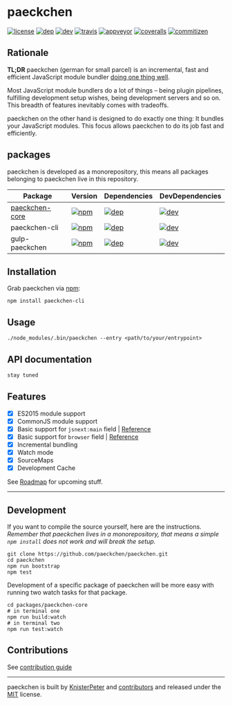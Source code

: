 # paeckchen

[![license][license-image]][license-url]
[![dep][daviddm-paeckchen-image]][daviddm-paeckchen-url]
[![dev][daviddm-dev-paeckchen-image]][daviddm-dev-paeckchen-url]
[![travis][travis-image]][travis-url]
[![appveyor][appveyor-image]][appveyor-url]
[![coveralls][coveralls-image]][coveralls-url]
[![commitizen][commitizen-image]][commitizen-url]

## Rationale

**TL;DR** paeckchen (german for small parcel) is an incremental, fast and efficient JavaScript module bundler
[doing one thing well](https://en.wikipedia.org/wiki/Unix_philosophy#Do_One_Thing_and_Do_It_Well).

Most JavaScript module bundlers do a lot of things – being plugin pipelines, fulfilling development setup wishes, being
development servers and so on. This breadth of features inevitably comes with tradeoffs.

paeckchen on the other hand is designed to do exactly one thing: It bundles your JavaScript modules. This focus allows
paeckchen to do its job fast and efficiently.

## packages

paeckchen is developed as a monorepository, this means all packages belonging to paeckchen live in this repository.

 Package          | Version                                                | Dependencies                                   | DevDependencies
------------------|:-------------------------------------------------------|:-----------------------------------------------|:------------------------------------------------------
 [paeckchen-core] | [![npm][npm-version-core-image]][npm-version-core-url] | [![dep][daviddm-core-image]][daviddm-core-url] | [![dev][daviddm-dev-core-image]][daviddm-dev-core-url]
 paeckchen-cli    | [![npm][npm-version-cli-image]][npm-version-cli-url]   | [![dep][daviddm-cli-image]][daviddm-cli-url]   | [![dev][daviddm-dev-cli-image]][daviddm-dev-cli-url]
 gulp-paeckchen   | [![npm][npm-version-gulp-image]][npm-version-gulp-url] | [![dep][daviddm-gulp-image]][daviddm-gulp-url] | [![dev][daviddm-dev-gulp-image]][daviddm-dev-gulp-url]

## Installation

Grab paeckchen via [npm](https://www.npmjs.com/package/paeckchen):

```shell
npm install paeckchen-cli
```

## Usage

```shell
./node_modules/.bin/paeckchen --entry <path/to/your/entrypoint>
```

## API documentation

```javascript
stay tuned
```

## Features

* [x] ES2015 module support
* [x] CommonJS module support
* [x] Basic support for `jsnext:main` field | [Reference](https://github.com/rollup/rollup/wiki/jsnext:main)
* [x] Basic support for `browser` field | [Reference](https://github.com/defunctzombie/package-browser-field-spec)
* [x] Incremental bundling
* [X] Watch mode
* [X] SourceMaps
* [X] Development Cache

See [Roadmap](https://github.com/paeckchen/paeckchen/milestones) for upcoming stuff.

---

## Development

If you want to compile the source yourself, here are the instructions.  
_Remember that paeckchen lives in a monorepository, that means a simple `npm install` does not work and will break the
setup._

```shell
git clone https://github.com/paeckchen/paeckchen.git
cd paeckchen
npm run bootstrap
npm test
```

Development of a specific package of paeckchen will be more easy with running two watch tasks for that package.

```shell
cd packages/paeckchen-core
# in terminal one
npm run build:watch
# in terminal two
npm run test:watch
```

## Contributions

See [contribution guide](CONTRIBUTIONS.md)

---
paeckchen is built by [KnisterPeter](https://github.com/KnisterPeter) and
[contributors](https://github.com/paeckchen/paeckchen/graphs/contributors) and released under the
[MIT](./LICENSE) license.

[paeckchen-core]: https://github.com/paeckchen/paeckchen-core

[license-image]: https://img.shields.io/github/license/paeckchen/paeckchen.svg
[license-url]: https://github.com/paeckchen/paeckchen

[daviddm-paeckchen-image]: https://david-dm.org/paeckchen/paeckchen.svg
[daviddm-paeckchen-url]: https://david-dm.org/paeckchen/paeckchen
[daviddm-dev-paeckchen-image]: https://david-dm.org/paeckchen/paeckchen/dev-status.svg
[daviddm-dev-paeckchen-url]: https://david-dm.org/paeckchen/paeckchen

[travis-image]: https://travis-ci.org/paeckchen/paeckchen.svg?branch=master
[travis-url]: https://travis-ci.org/paeckchen/paeckchen

[appveyor-image]: https://ci.appveyor.com/api/projects/status/orjc50h3g8sh7x08/branch/master?svg=true
[appveyor-url]: https://ci.appveyor.com/project/KnisterPeter/paeckchen/branch/master

[coveralls-image]: https://img.shields.io/coveralls/paeckchen/paeckchen/master.svg
[coveralls-url]: https://coveralls.io/github/paeckchen/paeckchen

[commitizen-image]: https://img.shields.io/badge/commitizen-friendly-brightgreen.svg
[commitizen-url]: http://commitizen.github.io/cz-cli/

[npm-version-core-image]: https://img.shields.io/npm/v/paeckchen-core.svg
[npm-version-core-url]: https://www.npmjs.com/package/paeckchen-core
[npm-version-cli-image]: https://img.shields.io/npm/v/paeckchen-cli.svg
[npm-version-cli-url]: https://www.npmjs.com/package/paeckchen-cli
[npm-version-gulp-image]: https://img.shields.io/npm/v/gulp-paeckchen.svg
[npm-version-gulp-url]: https://www.npmjs.com/package/gulp-paeckchen

[daviddm-core-image]: https://david-dm.org/paeckchen/paeckchen-core/status.svg
[daviddm-core-url]: https://david-dm.org/paeckchen/paeckchen-core
[daviddm-dev-core-image]: https://david-dm.org/paeckchen/paeckchen-core/dev-status.svg
[daviddm-dev-core-url]: https://david-dm.org/paeckchen/paeckchen-core?type=dev
[daviddm-cli-image]: https://david-dm.org/paeckchen/paeckchen/status.svg?path=packages/paeckchen-cli
[daviddm-cli-url]: https://david-dm.org/paeckchen/paeckchen?path=packages/paeckchen-cli
[daviddm-dev-cli-image]: https://david-dm.org/paeckchen/paeckchen/dev-status.svg?path=packages/paeckchen-cli
[daviddm-dev-cli-url]: https://david-dm.org/paeckchen/paeckchen?path=packages/paeckchen-cli&type=dev
[daviddm-gulp-image]: https://david-dm.org/paeckchen/paeckchen/status.svg?path=packages/gulp-paeckchen
[daviddm-gulp-url]: https://david-dm.org/paeckchen/paeckchen?path=packages/gulp-paeckchen
[daviddm-dev-gulp-image]: https://david-dm.org/paeckchen/paeckchen/dev-status.svg?path=packages/gulp-paeckchen
[daviddm-dev-gulp-url]: https://david-dm.org/paeckchen/paeckchen?path=packages/gulp-paeckchen&type=dev
